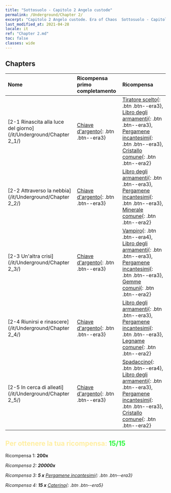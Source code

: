 ```yaml
---
title: "Sottosuolo - Capitolo 2 Angelo custode"
permalink: /Underground/Chapter 2/
excerpt: "Capitolo 2 Angelo custode. Era of Chaos  Sottosuolo - Capitolo 2. Angelo custode"
last_modified_at: 2021-04-28
locale: it
ref: "Chapter 2.md"
toc: false
classes: wide
---
```


## Chapters

  | Nome |  Ricompensa primo completamento | Ricompensa |
  |:------------|:------------|:------------| 
  | [2-1 Rinascita alla luce del giorno](/it/Underground/Chapter 2_1/) | [Chiave d'argento](/ItemsIT/con_693/){: .btn .btn--era3} | [Tiratore scelto](/ItemsIT/unt_191/){: .btn .btn--era3}, [Libro degli armamenti](/ItemsIT/mat_18/){: .btn .btn--era3}, [Pergamene incantesimi](/ItemsIT/con_694/){: .btn .btn--era3}, [Cristallo comune](/ItemsIT/mat_11/){: .btn .btn--era2} |
  | [2-2 Attraverso la nebbia](/it/Underground/Chapter 2_2/) | [Chiave d'argento](/ItemsIT/con_693/){: .btn .btn--era3} | [Libro degli armamenti](/ItemsIT/mat_18/){: .btn .btn--era3}, [Pergamene incantesimi](/ItemsIT/con_694/){: .btn .btn--era3}, [Minerale comune](/ItemsIT/mat_6/){: .btn .btn--era2} |
  | [2-3 Un'altra crisi](/it/Underground/Chapter 2_3/) | [Chiave d'argento](/ItemsIT/con_693/){: .btn .btn--era3} | [Vampiro](/ItemsIT/unt_211/){: .btn .btn--era4}, [Libro degli armamenti](/ItemsIT/mat_18/){: .btn .btn--era3}, [Pergamene incantesimi](/ItemsIT/con_694/){: .btn .btn--era3}, [Gemme comuni](/ItemsIT/mat_10/){: .btn .btn--era2} |
  | [2-4 Riunirsi e rinascere](/it/Underground/Chapter 2_4/) | [Chiave d'argento](/ItemsIT/con_693/){: .btn .btn--era3} | [Libro degli armamenti](/ItemsIT/mat_18/){: .btn .btn--era3}, [Pergamene incantesimi](/ItemsIT/con_694/){: .btn .btn--era3}, [Legname comune](/ItemsIT/mat_7/){: .btn .btn--era2} |
  | [2-5 In cerca di alleati](/it/Underground/Chapter 2_5/) | [Chiave d'argento](/ItemsIT/con_693/){: .btn .btn--era3} | [Spadaccino](/ItemsIT/unt_193/){: .btn .btn--era4}, [Libro degli armamenti](/ItemsIT/mat_18/){: .btn .btn--era3}, [Pergamene incantesimi](/ItemsIT/con_694/){: .btn .btn--era3}, [Cristallo comune](/ItemsIT/mat_11/){: .btn .btn--era2} |


## <span style="color: #ffeea0">Per ottenere la tua ricompensa: </span><span style="color: #27f73a">15/15</span>

 Ricompensa 1:  **200x** <i class="fas fa-gem"/>

 Ricompensa 2:  **20000x** <i class="fas fa-coins"/>

 Ricompensa 3: **5 x** [Pergamene incantesimi](/ItemsIT/con_694/){: .btn .btn--era3}

 Ricompensa 4: **15 x** [Caterina](/ItemsIT/her_361/){: .btn .btn--era5}

